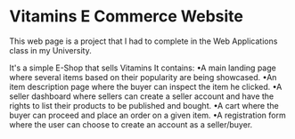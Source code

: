 # Vitamins E Commerce Website

This web page is a project that I had to complete in the Web Applications class in my University.

It's a simple E-Shop that sells Vitamins
It contains:
  •A main landing page where several items based on their popularity are being showcased.
  •An item description page where the buyer can inspect the item he clicked.
  •A seller dashboard where sellers can create a seller account and have the rights to list their products to be published and bought.
  •A cart where the buyer can proceed and place an order on a given item.
  •A registration form where the user can choose to create an account as a seller/buyer.
  
